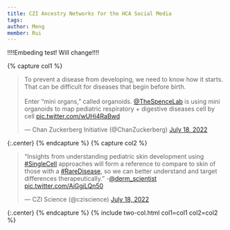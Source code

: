 ```yaml
---
title: CZI Ancestry Networks for the HCA Social Media
tags:
author: Meng
member: Rui
---
```

!!!!Embeding test! Will change!!!!
<!-- Twitter embeds from https://publish.twitter.com/ -->

{% capture col1 %}
<blockquote class="twitter-tweet"><p lang="en" dir="ltr">To prevent a disease from developing, we need to know how it starts. That can be difficult for diseases that begin before birth.<br><br>Enter “mini organs,” called organoids. <a href="https://twitter.com/TheSpenceLab?ref_src=twsrc%5Etfw">@TheSpenceLab</a> is using mini organoids to map pediatric respiratory + digestive diseases cell by cell <a href="https://t.co/wUHi4RaBwd">pic.twitter.com/wUHi4RaBwd</a></p>&mdash; Chan Zuckerberg Initiative (@ChanZuckerberg) <a href="https://twitter.com/ChanZuckerberg/status/1549079566970286081?ref_src=twsrc%5Etfw">July 18, 2022</a></blockquote> 
<script async src="https://platform.twitter.com/widgets.js" charset="utf-8"></script>
{:.center}
{% endcapture %}
{% capture col2 %}
<blockquote class="twitter-tweet"><p lang="en" dir="ltr">“Insights from understanding pediatric skin development using <a href="https://twitter.com/hashtag/SingleCell?src=hash&amp;ref_src=twsrc%5Etfw">#SingleCell</a> approaches will form a reference to compare to skin of those with a <a href="https://twitter.com/hashtag/RareDisease?src=hash&amp;ref_src=twsrc%5Etfw">#RareDisease</a>, so we can better understand and target differences therapeutically.” -<a href="https://twitter.com/derm_scientist?ref_src=twsrc%5Etfw">@derm_scientist</a> <a href="https://t.co/AiGgiLQn50">pic.twitter.com/AiGgiLQn50</a></p>&mdash; CZI Science (@cziscience) <a href="https://twitter.com/cziscience/status/1549112536829673473?ref_src=twsrc%5Etfw">July 18, 2022</a></blockquote> 
<script async src="https://platform.twitter.com/widgets.js" charset="utf-8"></script>
{:.center}
{% endcapture %}
{% include two-col.html col1=col1 col2=col2 %}




